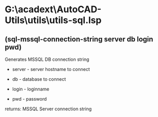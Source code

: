 # G:\acadext\AutoCAD-Utils\utils\utils-sql.lsp

## (sql-mssql-connection-string server db login pwd)

Generates MSSQL DB connection string

- server - server hostname to connect

- db - database to connect

- login - loginname

- pwd - password

returns: MSSQL Server connection string
